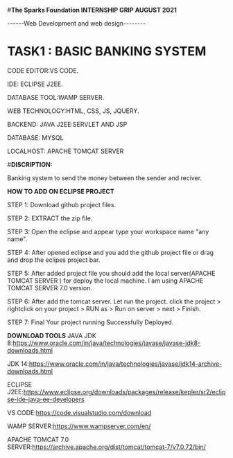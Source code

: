 #**The Sparks Foundation INTERNSHIP GRIP AUGUST 2021**

------Web Development and web design--------

# TASK1 : BASIC BANKING SYSTEM



CODE EDITOR:VS CODE.

IDE: ECLIPSE J2EE.

DATABASE TOOL:WAMP SERVER.

WEB TECHNOLOGY:HTML, CSS, JS, JQUERY.

BACKEND: JAVA J2EE:SERVLET AND JSP

DATABASE: MYSQL

LOCALHOST: APACHE TOMCAT SERVER





#**DISCRIPTION:**


Banking system to send the money between the sender and reciver.



**HOW TO ADD ON ECLIPSE PROJECT**

STEP 1: Download github project files.

STEP 2: EXTRACT the zip file.

STEP 3: Open the eclipse and appear type your workspace name "any name".

STEP 4: After opened eclipse and you add the github project file or drag and drop the eclipes project bar.

STEP 5: After added project file you should add the local server(APACHE TOMCAT SERVER ) for deploy the local machine. I am using APACHE TOMCAT SERVER 7.0 version.

STEP 6: After add the tomcat server. Let run the project. click the project > rightclick on your project > RUN as > Run on server > next > Finish.

STEP 7: Final Your project running Successfully Deployed.






**DOWNLOAD TOOLS**
JAVA JDK 8:https://www.oracle.com/in/java/technologies/javase/javase-jdk8-downloads.html

JDK 14:https://www.oracle.com/in/java/technologies/javase/jdk14-archive-downloads.html

ECLIPSE J2EE:https://www.eclipse.org/downloads/packages/release/kepler/sr2/eclipse-ide-java-ee-developers

VS CODE:https://code.visualstudio.com/download

WAMP SERVER:https://www.wampserver.com/en/

APACHE TOMCAT 7.0 SERVER:https://archive.apache.org/dist/tomcat/tomcat-7/v7.0.72/bin/


